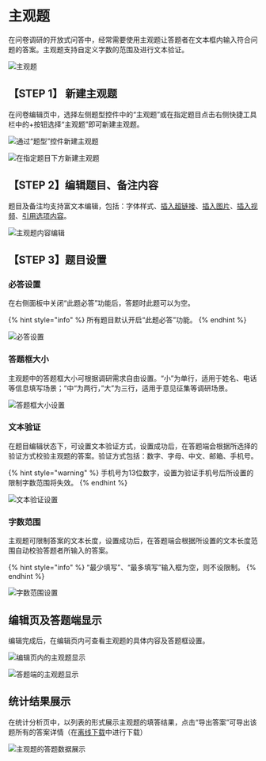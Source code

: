 # 主观题

在问卷调研的开放式问答中，经常需要使用主观题让答题者在文本框内输入符合问题的答案。主观题支持自定义字数的范围及进行文本验证。

![&#x4E3B;&#x89C2;&#x9898;](../.gitbook/assets/image%20%28109%29.png)

## 【STEP 1】 新建主观题

在问卷编辑页中，选择左侧题型控件中的“主观题”或在指定题目点击右侧快捷工具栏中的+按钮选择“主观题”即可新建主观题。

![&#x901A;&#x8FC7;&#x201C;&#x9898;&#x578B;&#x201D;&#x63A7;&#x4EF6;&#x65B0;&#x5EFA;&#x4E3B;&#x89C2;&#x9898;](../.gitbook/assets/image%20%28213%29.png)

![&#x5728;&#x6307;&#x5B9A;&#x9898;&#x76EE;&#x4E0B;&#x65B9;&#x65B0;&#x5EFA;&#x4E3B;&#x89C2;&#x9898;](../.gitbook/assets/image%20%28164%29.png)

## 【STEP 2】编辑题目、备注内容

题目及备注均支持富文本编辑，包括：字体样式、[插入超链接](../cao-zuo-zhi-yin/wen-juan-bian-ji/cha-ru-chao-lian-jie.md)、[插入图片](../cao-zuo-zhi-yin/wen-juan-bian-ji/cha-ru-tu-pian.md)、[插入视频](../cao-zuo-zhi-yin/wen-juan-bian-ji/cha-ru-shi-pin.md)、[引用选项内容](../cao-zuo-zhi-yin/wen-juan-bian-ji/nei-rong-yin-yong.md)。

![&#x4E3B;&#x89C2;&#x9898;&#x5185;&#x5BB9;&#x7F16;&#x8F91;](../.gitbook/assets/image%20%2888%29.png)

## 【STEP 3】题目设置

### 必答设置

在右侧面板中关闭“此题必答”功能后，答题时此题可以为空。

{% hint style="info" %}
所有题目默认开启“此题必答”功能。
{% endhint %}

![&#x5FC5;&#x7B54;&#x8BBE;&#x7F6E;](../.gitbook/assets/image%20%28363%29.png)

### 答题框大小

主观题中的答题框大小可根据调研需求自由设置。“小”为单行，适用于姓名、电话等信息填写场景；“中“为两行，”大”为三行，适用于意见征集等调研场景。

![&#x7B54;&#x9898;&#x6846;&#x5927;&#x5C0F;&#x8BBE;&#x7F6E;](../.gitbook/assets/image%20%28309%29.png)

### 文本验证

在题目编辑状态下，可设置文本验证方式，设置成功后，在答题端会根据所选择的验证方式校验主观题的答案。验证方式包括：数字、字母、中文、邮箱、手机号。

{% hint style="warning" %}
手机号为13位数字，设置为验证手机号后所设置的限制字数范围将失效。
{% endhint %}

![&#x6587;&#x672C;&#x9A8C;&#x8BC1;&#x8BBE;&#x7F6E;](../.gitbook/assets/image%20%28168%29.png)

### 字数范围

主观题可限制答案的文本长度，设置成功后，在答题端会根据所设置的文本长度范围自动校验答题者所输入的答案。

{% hint style="info" %}
“最少填写”、“最多填写”输入框为空，则不设限制。
{% endhint %}

![&#x5B57;&#x6570;&#x8303;&#x56F4;&#x8BBE;&#x7F6E;](../.gitbook/assets/image%20%28135%29.png)

## 编辑页及答题端显示

编辑完成后，在编辑页内可查看主观题的具体内容及答题框设置。

![&#x7F16;&#x8F91;&#x9875;&#x5185;&#x7684;&#x4E3B;&#x89C2;&#x9898;&#x663E;&#x793A;](../.gitbook/assets/image%20%28332%29.png)

![&#x7B54;&#x9898;&#x7AEF;&#x7684;&#x4E3B;&#x89C2;&#x9898;&#x663E;&#x793A;](../.gitbook/assets/image%20%285%29.png)

## 统计结果展示

在统计分析页中，以列表的形式展示主观题的填答结果，点击“导出答案”可导出该题所有的答案详情（在[离线下载](../cao-zuo-zhi-yin/xia-zai-shu-ju/li-xian-xia-zai.md)中进行下载）

![&#x4E3B;&#x89C2;&#x9898;&#x7684;&#x7B54;&#x9898;&#x6570;&#x636E;&#x5C55;&#x793A;](../.gitbook/assets/image%20%28295%29.png)




